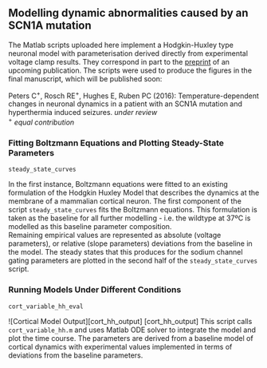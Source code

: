 ## Modelling dynamic abnormalities caused by an SCN1A mutation
The Matlab scripts uploaded here implement a Hodgkin-Huxley type neuronal model with parameterisation derived directly from experimental voltage clamp results. They correspond in part to the <a href="http://dx.doi.org/10.1101/048520">preprint</a> of an upcoming publication. The scripts were used to produce the figures in the final manuscript, which will be published soon:

Peters C<sup>+</sup>, Rosch RE<sup>+</sup>, Hughes E, Ruben PC (2016): Temperature-dependent changes in neuronal dynamics in a patient with an SCN1A mutation and hyperthermia induced seizures. <em> under review </em> <br>
<sup>+</sup> <em>equal contribution</em>

### Fitting Boltzmann Equations and Plotting Steady-State Parameters
```
steady_state_curves
```
In the first instance, Boltzmann equations were fitted to an existing formulation of the Hodgkin Huxley Model that describes the dynamics at the membrane of a mammalian cortical neuron. The first component of the script `steady_state_curves` fits the Boltzmann equations. 
This formulation is taken as the baseline for all further modelling - i.e. the wildtype at 37ºC is modelled as this baseline parameter composition. <br>
Remaining empirical values are represented as absolute (voltage parameters), or relative (slope parameters) deviations from the baseline in the model. The steady states that this produces for the sodium channel gating parameters are plotted in the second half of the `steady_state_curves` script. 

### Running Models Under Different Conditions
```
cort_variable_hh_eval
```
![Cortical Model Output][cort_hh_output]
[cort_hh_output] 
This script calls `cort_variable_hh.m` and uses Matlab ODE solver to integrate the model and plot the time course. The parameters are derived from a baseline model of cortical dynamics with experimental values implemented in terms of deviations from the baseline parameters. 
